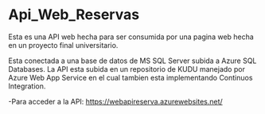 # Api_Web_Reservas
Esta es una API web hecha para ser consumida por una pagina web hecha en un proyecto final universitario.

Esta conectada a una base de datos de MS SQL Server subida a Azure SQL Databases.
La API esta subida en un repositorio de KUDU manejado por Azure Web App Service en el cual tambien esta implementando Continuos Integration.

-Para acceder a la API:
https://webapireserva.azurewebsites.net/ 

